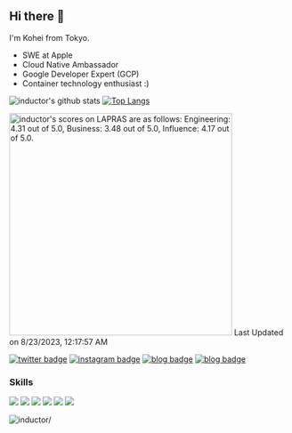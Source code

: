 ## Hi there 👋

I'm Kohei from Tokyo.

- SWE at Apple
- Cloud Native Ambassador
- Google Developer Expert (GCP)
- Container technology enthusiast :)

![inductor's github stats](https://github-readme-stats.vercel.app/api?username=inductor&show_icons=true)
[![Top Langs](https://github-readme-stats.vercel.app/api/top-langs/?username=inductor&layout=compact&hide=css)](https://github.com/anuraghazra/github-readme-stats)

<!--START_SECTION:lapras-card-->
<p ><a href="https://lapras.com/public/inductor" target="_blank" rel="noopener noreferrer"><img alt="inductor's scores on LAPRAS are as follows: Engineering: 4.31 out of 5.0, Business: 3.48 out of 5.0, Influence: 4.17 out of 5.0." src="https://lapras-card-generator.vercel.app/api/svg?e=4.31&b=3.48&i=4.17&b1=%23020e27&b2=%230e5593&i1=%2303102f&i2=%231688bf&l=en" width="400" ></a>  
Last Updated on 8/23/2023, 12:17:57 AM</p>
<!--END_SECTION:lapras-card-->

[![twitter badge](https://img.shields.io/badge/twitter-inductor-1da1f2?style=flat-square&logo=twitter)](https://twitter.com/_inductor_) [![instagram badge](https://img.shields.io/badge/instagram-inductor.kela-C42D81?style=flat-square&logo=instagram)](https://www.instagram.com/inductor.kela) [![blog badge](https://img.shields.io/badge/blog-blog.inductor.me-1f425f?style=flat-square)](https://blog.inductor.me) [![blog badge](https://img.shields.io/badge/speakerdeck-inductor-1f425f?style=flat-square)](https://speakerdeck.com/inductor)

### Skills

![](https://img.shields.io/badge/-Docker-EEE.svg?logo=docker&style=flat) ![](https://img.shields.io/badge/-Amazon%20AWS-232F3E.svg?logo=amazon-aws&style=flat) ![](https://img.shields.io/badge/-Google%20Cloud-EEE.svg?logo=google-cloud&style=flat) ![](https://img.shields.io/badge/-Kubernetes-EEE.svg?logo=kubernetes&style=flat) ![](https://img.shields.io/badge/-Visual%20Studio%20Code-007ACC.svg?logo=visual-studio-code&style=flat) ![](https://img.shields.io/badge/-Linux-6C6694.svg?logo=linux&style=flat) 

<p align="left"> <img src=https://komarev.com/ghpvc/?username=inductor alt=inductor/> </p>
